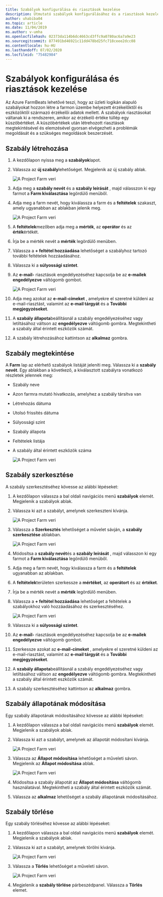 ```yaml
---
title: Szabályok konfigurálása és riasztások kezelése
description: Útmutató szabályok konfigurálásához és a riasztások kezeléséhez a FarmBeats-ben
author: uhabiba04
ms.topic: article
ms.date: 11/04/2019
ms.author: v-umha
ms.openlocfilehash: 02373da114b6dc4663cd3ffc9a0780ac6a7a9e23
ms.sourcegitcommit: 877491bd46921c11dd478bd25fc718ceee2dcc08
ms.contentlocale: hu-HU
ms.lasthandoff: 07/02/2020
ms.locfileid: "75482984"
---
```

# <a name="configure-rules-and-manage-alerts"></a>Szabályok konfigurálása és riasztások kezelése

Az Azure FarmBeats lehetővé teszi, hogy az üzleti logikán alapuló szabályokat hozzon létre a farmon üzembe helyezett érzékelőktől és eszközöktől származó érzékelői adatok mellett. A szabályok riasztásokat váltanak ki a rendszeren, amikor az érzékelő értéke túllép egy küszöbértéket. A küszöbértékek után létrehozott riasztások megtekintésével és elemzésével gyorsan elvégezheti a problémák megoldását és a szükséges megoldások beszerzését.

## <a name="create-rule"></a>Szabály létrehozása

1. A kezdőlapon nyissa meg a **szabályok**lapot.
2. Válassza az **új szabály**lehetőséget. Megjelenik az új szabály ablak.

    ![A Project Farm veri](./media/configure-rules-and-alerts-in-azure-farmbeats/new-rule-1.png)

3. Adja meg a **szabály nevét** és a **szabály leírását** , majd válasszon ki egy farmot a **Farm kiválasztása** legördülő menüből.
4. Adja meg a farm nevét, hogy kiválassza a farm és a **feltételek** szakaszt, amely ugyanabban az ablakban jelenik meg.  

    ![A Project Farm veri](./media/configure-rules-and-alerts-in-azure-farmbeats/new-rule-condition-1.png)

5. A **feltételek**mezőben adja meg a **mérték**, az **operátor** és az **érték**értékét.
6. Írja be a mérték nevét a **mérték** legördülő menüben.
7. Válassza a **+ feltétel hozzáadása** lehetőséget a szabályhoz tartozó további feltételek hozzáadásához.
8. Válassza ki a **súlyossági szintet**.
9. Az **e-mail-** riasztások engedélyezéséhez kapcsolja be az **e-mailek engedélyezve** váltógomb gombot.

    ![A Project Farm veri](./media/configure-rules-and-alerts-in-azure-farmbeats/new-rule-email-1.png)

10. Adja meg azokat az **e-mail-címeket** , amelyekre el szeretné küldeni az e-mail-riasztást, valamint az **e-mail tárgyát** és a **További megjegyzéseket**.  
11. A **szabály állapota**beállításnál a szabály engedélyezéséhez vagy letiltásához váltson az **engedélyezve** váltógomb gombra.
    Megtekintheti a szabály által érintett eszközök számát.
12. A szabály létrehozásához kattintson az **alkalmaz** gombra.

## <a name="view-rule"></a>Szabály megtekintése

A **Farm** lap az elérhető szabályok listáját jeleníti meg. Válassza ki a **szabály nevét**. Egy ablakban a következő, a kiválasztott szabályra vonatkozó részletek jelennek meg:
 - Szabály neve
 - Azon farmra mutató hivatkozás, amelyhez a szabály társítva van
 - Létrehozás dátuma
 - Utolsó frissítés dátuma
 - Súlyossági szint
 - Szabály állapota
 - Feltételek listája  
 - A szabály által érintett eszközök száma

    ![A Project Farm veri](./media/configure-rules-and-alerts-in-azure-farmbeats/view-rule-1.png)

## <a name="edit-rule"></a>Szabály szerkesztése

A szabály szerkesztéséhez kövesse az alábbi lépéseket:

1. A kezdőlapon válassza a bal oldali navigációs menü **szabályok** elemét.
   Megjelenik a szabályok ablak.
2. Válassza ki azt a szabályt, amelynek szerkeszteni kívánja.

    ![A Project Farm veri](./media/configure-rules-and-alerts-in-azure-farmbeats/edit-rule-action-bar-1.png)

3. Válassza a **Szerkesztés** lehetőséget a művelet sávján, a **szabály szerkesztése** ablakban.

    ![A Project Farm veri](./media/configure-rules-and-alerts-in-azure-farmbeats/edit-rule-one-1.png)

4. Módosítsa a **szabály nevét**és a **szabály leírását** , majd válasszon ki egy farmot a **Farm kiválasztása** legördülő menüből.
5. Adja meg a farm nevét, hogy kiválassza a farm és a **feltételek** ugyanabban az ablakban.  
6. A **feltételek**területen szerkessze a **mértéket**, az **operátort** és az **értéket**.
7. Írja be a mérték nevét a **mérték** legördülő menüben.
8. Válassza a **+ feltétel hozzáadása** lehetőséget a feltételek a szabályokhoz való hozzáadásához és szerkesztéséhez.

    ![A Project Farm veri](./media/configure-rules-and-alerts-in-azure-farmbeats/edit-rule-two-1.png)

9.  Válassza ki a **súlyossági szintet**.  
10. Az **e-mail-** riasztások engedélyezéséhez kapcsolja be az **e-mailek engedélyezve** váltógomb gombot.
11. Szerkessze azokat az **e-mail-címeket** , amelyekre el szeretné küldeni az e-mail-riasztást, valamint az **e-mail tárgyát** és a **További megjegyzéseket**.  
12. A **szabály állapota**beállításnál a szabály engedélyezéséhez vagy letiltásához váltson az **engedélyezve** váltógomb gombra.
Megtekintheti a szabály által érintett eszközök számát.
13. A szabály szerkesztéséhez kattintson az **alkalmaz** gombra.

## <a name="change-rule-status"></a>Szabály állapotának módosítása

Egy szabály állapotának módosításához kövesse az alábbi lépéseket:

1. A kezdőlapon válassza a bal oldali navigációs menü **szabályok** elemét. Megjelenik a szabályok ablak.
2. Válassza ki azt a szabályt, amelynek az állapotát módosítani kívánja.

    ![A Project Farm veri](./media/configure-rules-and-alerts-in-azure-farmbeats/change-status-rule-action-bar-1.png)

3. Válassza az **Állapot módosítása** lehetőséget a műveleti sávon. Megjelenik az **Állapot módosítása** ablak.

    ![A Project Farm veri](./media/configure-rules-and-alerts-in-azure-farmbeats/rule-change-status-1.png)

3. Módosítsa a szabály állapotát az **Állapot módosítása** váltógomb használatával.
   Megtekintheti a szabály által érintett eszközök számát.
4. Válassza az **alkalmaz** lehetőséget a szabály állapotának módosításához.

## <a name="delete-rule"></a>Szabály törlése

Egy szabály törléséhez kövesse az alábbi lépéseket:

1. A kezdőlapon válassza a bal oldali navigációs menü **szabályok** elemét. Megjelenik a szabályok ablak.
2. Válassza ki azt a szabályt, amelynek törölni kívánja.

    ![A Project Farm veri](./media/configure-rules-and-alerts-in-azure-farmbeats/delete-rule-action-bar-1.png)

3. Válassza a **Törlés** lehetőséget a műveleti sávon.

    ![A Project Farm veri](./media/configure-rules-and-alerts-in-azure-farmbeats/delete-rule-1.png)

4. Megjelenik a **szabály törlése** párbeszédpanel. Válassza a **Törlés** elemet.
